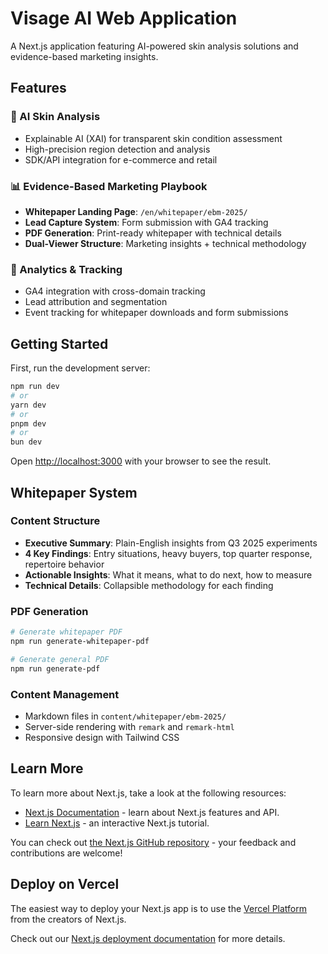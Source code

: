 # Visage AI Web Application

A Next.js application featuring AI-powered skin analysis solutions and evidence-based marketing insights.

## Features

### 🧬 AI Skin Analysis
- Explainable AI (XAI) for transparent skin condition assessment
- High-precision region detection and analysis
- SDK/API integration for e-commerce and retail

### 📊 Evidence-Based Marketing Playbook
- **Whitepaper Landing Page**: `/en/whitepaper/ebm-2025/`
- **Lead Capture System**: Form submission with GA4 tracking
- **PDF Generation**: Print-ready whitepaper with technical details
- **Dual-Viewer Structure**: Marketing insights + technical methodology

### 🎯 Analytics & Tracking
- GA4 integration with cross-domain tracking
- Lead attribution and segmentation
- Event tracking for whitepaper downloads and form submissions

## Getting Started

First, run the development server:

```bash
npm run dev
# or
yarn dev
# or
pnpm dev
# or
bun dev
```

Open [http://localhost:3000](http://localhost:3000) with your browser to see the result.

## Whitepaper System

### Content Structure
- **Executive Summary**: Plain-English insights from Q3 2025 experiments
- **4 Key Findings**: Entry situations, heavy buyers, top quarter response, repertoire behavior
- **Actionable Insights**: What it means, what to do next, how to measure
- **Technical Details**: Collapsible methodology for each finding

### PDF Generation
```bash
# Generate whitepaper PDF
npm run generate-whitepaper-pdf

# Generate general PDF
npm run generate-pdf
```

### Content Management
- Markdown files in `content/whitepaper/ebm-2025/`
- Server-side rendering with `remark` and `remark-html`
- Responsive design with Tailwind CSS

## Learn More

To learn more about Next.js, take a look at the following resources:

- [Next.js Documentation](https://nextjs.org/docs) - learn about Next.js features and API.
- [Learn Next.js](https://nextjs.org/learn) - an interactive Next.js tutorial.

You can check out [the Next.js GitHub repository](https://github.com/vercel/next.js) - your feedback and contributions are welcome!

## Deploy on Vercel

The easiest way to deploy your Next.js app is to use the [Vercel Platform](https://vercel.com/new?utm_medium=default-template&filter=next.js&utm_source=create-next-app&utm_campaign=create-next-app-readme) from the creators of Next.js.

Check out our [Next.js deployment documentation](https://nextjs.org/docs/app/building-your-application/deploying) for more details.
